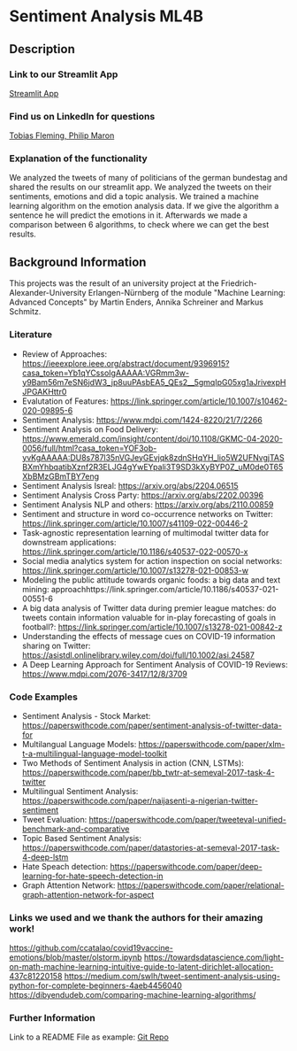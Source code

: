 # Sentiment Analysis ML4B

<div>

## Description
</div>

<div>

### Link to our Streamlit App

<a href = "https://share.streamlit.io/tfl-fau/ml4b-ss22/main/my_app/streamlit_app.py"> Streamlit App </a>
 
### Find us on LinkedIn for questions
<a href = "https://www.linkedin.com/in/tobias-fleming/">Tobias Fleming, </a>
<a href = "https://www.linkedin.com/in/philip-maron-655209199/">Philip Maron</a>

### Explanation of the functionality
</div>
We analyzed the tweets of many of politicians of the german bundestag and shared the results on our streamlit app.
We analyzed the tweets on their sentiments, emotions and did a topic analysis.
We trained a machine learning algorithm on the emotion analysis data. If we give the algorithm a sentence he will predict the emotions in it.
Afterwards we made a comparison between 6 algorithms, to check where we can get the best results.
<div>

## Background Information

This projects was the result of an university project at the Friedrich-Alexander-University Erlangen-Nürnberg of the module "Machine Learning: Advanced Concepts" by Martin Enders, Annika Schreiner and Markus Schmitz.

### Literature
* Review of Approaches: https://ieeexplore.ieee.org/abstract/document/9396915?casa_token=Yb1qYCssoIgAAAAA:VGRmm3w-y9Bam56m7eSN6jdW3_jp8uuPAsbEA5_QEs2__5gmqIpG05xg1aJrivexpHJPGAKHttr0
* Evalutation of Features: https://link.springer.com/article/10.1007/s10462-020-09895-6
* Sentiment Analysis: https://www.mdpi.com/1424-8220/21/7/2266
* Sentiment Analysis on Food Delivery: https://www.emerald.com/insight/content/doi/10.1108/GKMC-04-2020-0056/full/html?casa_token=YOF3ob-yvKgAAAAA:DU8s787l35nVGJeyGEvjqk8zdnSHqYH_lio5W2UFNvgjTASBXmYhbqatibXznf2R3ELJG4gYwEYpali3T9SD3kXyBYP0Z_uM0de0T65XbBMzGBmTBY7eng
* Sentiment Analysis Isreal: https://arxiv.org/abs/2204.06515
* Sentiment Analysis Cross Party: https://arxiv.org/abs/2202.00396
* Sentiment Analysis NLP and others: https://arxiv.org/abs/2110.00859
* Sentiment and structure in word co-occurrence networks on Twitter:
https://link.springer.com/article/10.1007/s41109-022-00446-2
* Task-agnostic representation learning of multimodal twitter data for downstream applications:
https://link.springer.com/article/10.1186/s40537-022-00570-x
* Social media analytics system for action inspection on social networks:
https://link.springer.com/article/10.1007/s13278-021-00853-w
* Modeling the public attitude towards organic foods: a big data and text mining: approachhttps://link.springer.com/article/10.1186/s40537-021-00551-6
* A big data analysis of Twitter data during premier league matches: do tweets contain information valuable for in-play forecasting of goals in football?:
https://link.springer.com/article/10.1007/s13278-021-00842-z
* Understanding the effects of message cues on COVID-19 information sharing on Twitter:
https://asistdl.onlinelibrary.wiley.com/doi/full/10.1002/asi.24587
* A Deep Learning Approach for Sentiment Analysis of COVID-19 Reviews:
https://www.mdpi.com/2076-3417/12/8/3709



### Code Examples
* Sentiment Analysis - Stock Market: https://paperswithcode.com/paper/sentiment-analysis-of-twitter-data-for
* Multilangual Language Models: https://paperswithcode.com/paper/xlm-t-a-multilingual-language-model-toolkit
* Two Methods of Sentiment Analysis in action (CNN, LSTMs): https://paperswithcode.com/paper/bb_twtr-at-semeval-2017-task-4-twitter
* Multilingual Sentiment Analysis: https://paperswithcode.com/paper/naijasenti-a-nigerian-twitter-sentiment
* Tweet Evaluation: https://paperswithcode.com/paper/tweeteval-unified-benchmark-and-comparative
* Topic Based Sentiment Analysis: https://paperswithcode.com/paper/datastories-at-semeval-2017-task-4-deep-lstm
* Hate Speach detection: https://paperswithcode.com/paper/deep-learning-for-hate-speech-detection-in
* Graph Attention Network: https://paperswithcode.com/paper/relational-graph-attention-network-for-aspect



### Links we used and we thank the authors for their amazing work!
  
https://github.com/ccatalao/covid19vaccine-emotions/blob/master/olstorm.ipynb
https://towardsdatascience.com/light-on-math-machine-learning-intuitive-guide-to-latent-dirichlet-allocation-437c81220158
https://medium.com/swlh/tweet-sentiment-analysis-using-python-for-complete-beginners-4aeb4456040
https://dibyendudeb.com/comparing-machine-learning-algorithms/

### Further Information
Link to a README File as example: <a href = "https://github.com/facebookresearch/xformers/blob/main/README.md">Git Repo</a>
</div>
